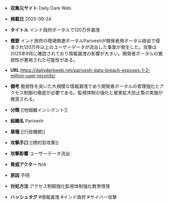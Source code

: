 - **収集元サイト**
Daily Dark Web

- **掲載日**
2025-09-24

- **タイトル**
インド政府ポータルで120万件漏洩

- **概要**
インド政府の環境関連ポータルPariveshが開発者用ポータル経由で侵害され120万件以上のユーザーデータが流出した事案が発生した。攻撃は2025年9月に確認されており情報漏洩の影響が大きい。開発者ポータルの脆弱性が悪用された可能性がある。

- **URL**
https://dailydarkweb.net/parivesh-data-breach-exposes-1-2-million-user-records/

- **備考**
脆弱性を突いた大規模な情報漏洩であり開発者ポータルの管理強化とアクセス制御の徹底が必要である。監視体制の強化と被害拡大防止策の実施が推奨される。

- **分類**
[[他組織インシデント]]

- **組織名**
Parivesh

- **業種**
[[行政機関]]

- **攻撃手口**
[[標的型攻撃]]

- **攻撃影響**
ユーザーデータ流出

- **脅威アクター**
N/A

- **原因**
不明

- **対処方法**
アクセス制御強化監視体制強化教育啓発

- **ハッシュタグ**
#情報漏洩 #インド政府 #サイバー攻撃
